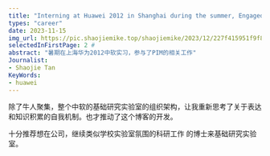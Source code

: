 ```yaml
---
title: "Interning at Huawei 2012 in Shanghai during the summer, Engaged in Relevant Work for PIM"
types: "career"
date: 2023-11-15
img_url: https://pic.shaojiemike.top/shaojiemike/2023/12/227f415951f9f8eebbf2d2584e2f01e1.jpg
selectedInFirstPage: 2 # 
abstract: "暑期在上海华为2012中软实习，参与了PIM的相关工作"
Journalist:
- Shaojie Tan
KeyWords:
- huawei
---
```


除了牛人聚集，整个中软的基础研究实验室的组织架构，让我重新思考了关于表达和知识积累的自我机制。也才推动了这个博客的开发。

十分推荐想在公司，继续类似学校实验室氛围的科研工作 的博士来基础研究实验室。